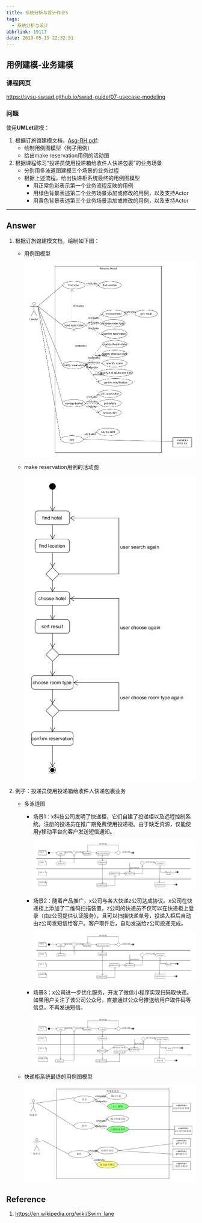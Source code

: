 ```yaml
---
title: 系统分析与设计作业5
tags:
  - 系统分析与设计
abbrlink: 19117
date: 2019-05-19 22:32:51
---
```


## 用例建模-业务建模

### 课程网页

<https://sysu-swsad.github.io/swad-guide/07-usecase-modeling>

<!-- more -->

### 问题

使用**UMLet**建模：

1. 根据订旅馆建模文档，[Asg-RH.pdf](/download/Asg_RH.pdf):
   + 绘制用例图模型（到子用例）
   + 给出make reservation用例的活动图
2. 根据课程练习“投递员使用投递箱给收件人快递包裹”的业务场景
   + 分别用多泳道图建模三个场景的业务过程
   + 根据上述流程，给出快递柜系统最终的用例图模型
     + 用正常色彩表示第一个业务流程反映的用例
     + 用绿色背景表述第二个业务场景添加或修改的用例，以及支持Actor
     + 用黄色背景表述第三个业务场景添加或修改的用例，以及支持Actor

---

## Answer

1. 根据订旅馆建模文档，绘制如下图：

   + 用例图模型

     ![ReserveHotel](/images/ReserveHotel.png)

   + make reservation用例的活动图

     ![HotelProgress](/images/hotel_progress.png)

2. 例子：投递员使用投递箱给收件人快递包裹业务

   + 多泳道图

     + 场景1：x科技公司发明了快递柜，它们自建了投递柜以及远程控制系统。注册的投递员在推广期免费使用投递柜。由于缺乏资源，仅能使用y移动平台向客户发送短信通知。

       ![swimlane1](/images/swimlanes1.png)

     + 场景2：随着产品推广，x公司与各大快递z公司达成协议。x公司在快递柜上添加了二维码扫描装置，z公司的快递员不仅可以在快递柜上登录（由z公司提供认证服务），且可以扫描快递单号，投递入柜后自动由z公司发短信给客户。客户取件后，自动发送给z公司投递完成。

       ![swimlane2](/images/swimlanes2.png)

     + 场景3：x公司进一步优化服务，开发了微信小程序实现扫码取快递。如果用户关注了该公司公众号，直接通过公众号推送给用户取件码等信息，不再发送短信。

       ![swimlane3](/images/swimlanes3.png)

   + 快递柜系统最终的用例图模型

     ![DeliveryLockers](/images/DeliveryLockers.png)

## Reference

1. <https://en.wikipedia.org/wiki/Swim_lane>